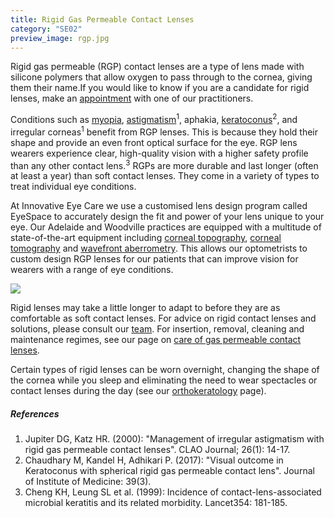 ```yaml
---
title: Rigid Gas Permeable Contact Lenses
category: "SE02"
preview_image: rgp.jpg
---
```

<div class="employee-heading">

<p>Rigid gas permeable (RGP) contact lenses are a type of lens made with silicone polymers that allow oxygen to pass through to the cornea, giving them their name.If you would like to know if you are a candidate for rigid lenses, make an <a href="/what-we-do/eye-exam">appointment</a> with one of our practitioners.</p>

</div>

Conditions such as [myopia](/what-we-do/myopia), [astigmatism](/what-we-do/astigmatism)<sup>1</sup>, aphakia, [keratoconus](/what-we-do/keratoconus)<sup>2</sup>, and irregular corneas<sup>1</sup> benefit from RGP lenses. This is because they hold their shape and provide an even front optical surface for the eye. RGP lens wearers experience clear, high-quality vision with a higher safety profile than any other contact lens.<sup>3</sup>  RGPs are more durable and last longer (often at least a year) than soft contact lenses. They come in a variety of types to treat individual eye conditions. 

At Innovative Eye Care we use a customised lens design program called EyeSpace to accurately design the fit and power of your lens unique to your eye. Our Adelaide and Woodville practices are equipped with a multitude of state-of-the-art equipment including [corneal topography](https://www.innovativeeyecare.com.au/what-we-do/corneal-topography), [corneal tomography](https://www.innovativeeyecare.com.au/what-we-do/corneal-tomography) and [wavefront aberrometry](https://www.innovativeeyecare.com.au/what-we-do/wavefront-aberrometry). This allows our optometrists to custom design RGP lenses for our patients that can improve vision for wearers with a range of eye conditions.

![](/uploads/rgp-2.jpg)

Rigid lenses may take a little longer to adapt to before they are as comfortable as soft contact lenses. For advice on rigid contact lenses and solutions, please consult our <a href="/what-we-do/eye-exam">team</a>. For insertion, removal, cleaning and maintenance regimes, see our page on [care of gas permeable contact lenses](/patient-resources/U3l2xwEAADQADBFJ/care-of-gas-permeable-lenses).

Certain types of rigid lenses can be worn overnight, changing the shape of the cornea while you sleep and eliminating the need to wear spectacles or contact lenses during the day (see our [orthokeratology](/what-we-do/orthokeratology-corneal-reshaping) page).

##### References

1. Jupiter DG, Katz HR. (2000): "Management of irregular astigmatism with rigid gas permeable contact lenses". CLAO Journal; 26(1): 14-17. 
2. Chaudhary M, Kandel H, Adhikari P. (2017): "Visual outcome in Keratoconus with spherical rigid gas permeable contact lens". Journal of Institute of Medicine: 39(3).      
3. Cheng KH, Leung SL et al. (1999): Incidence of contact-lens-associated microbial keratitis and its related morbidity. Lancet354: 181-185.